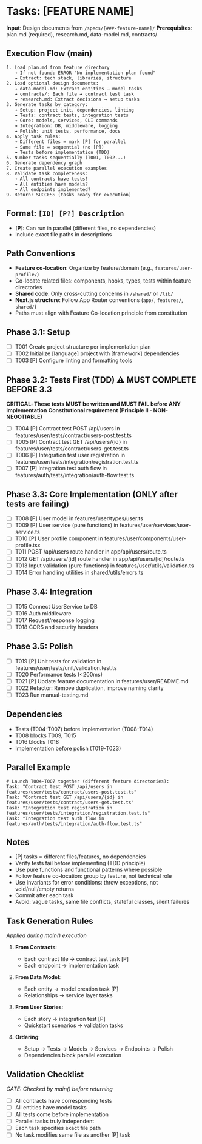 # Tasks: [FEATURE NAME]

**Input**: Design documents from `/specs/[###-feature-name]/`
**Prerequisites**: plan.md (required), research.md, data-model.md, contracts/

## Execution Flow (main)
```
1. Load plan.md from feature directory
   → If not found: ERROR "No implementation plan found"
   → Extract: tech stack, libraries, structure
2. Load optional design documents:
   → data-model.md: Extract entities → model tasks
   → contracts/: Each file → contract test task
   → research.md: Extract decisions → setup tasks
3. Generate tasks by category:
   → Setup: project init, dependencies, linting
   → Tests: contract tests, integration tests
   → Core: models, services, CLI commands
   → Integration: DB, middleware, logging
   → Polish: unit tests, performance, docs
4. Apply task rules:
   → Different files = mark [P] for parallel
   → Same file = sequential (no [P])
   → Tests before implementation (TDD)
5. Number tasks sequentially (T001, T002...)
6. Generate dependency graph
7. Create parallel execution examples
8. Validate task completeness:
   → All contracts have tests?
   → All entities have models?
   → All endpoints implemented?
9. Return: SUCCESS (tasks ready for execution)
```

## Format: `[ID] [P?] Description`
- **[P]**: Can run in parallel (different files, no dependencies)
- Include exact file paths in descriptions

## Path Conventions
- **Feature co-location**: Organize by feature/domain (e.g., `features/user-profile/`)
- Co-locate related files: components, hooks, types, tests within feature directories
- **Shared code**: Only cross-cutting concerns in `/shared/` or `/lib/`
- **Next.js structure**: Follow App Router conventions (`app/`, `features/`, `shared/`)
- Paths must align with Feature Co-location principle from constitution

## Phase 3.1: Setup
- [ ] T001 Create project structure per implementation plan
- [ ] T002 Initialize [language] project with [framework] dependencies
- [ ] T003 [P] Configure linting and formatting tools

## Phase 3.2: Tests First (TDD) ⚠️ MUST COMPLETE BEFORE 3.3
**CRITICAL: These tests MUST be written and MUST FAIL before ANY implementation**
**Constitutional requirement (Principle II - NON-NEGOTIABLE)**
- [ ] T004 [P] Contract test POST /api/users in features/user/tests/contract/users-post.test.ts
- [ ] T005 [P] Contract test GET /api/users/{id} in features/user/tests/contract/users-get.test.ts
- [ ] T006 [P] Integration test user registration in features/user/tests/integration/registration.test.ts
- [ ] T007 [P] Integration test auth flow in features/auth/tests/integration/auth-flow.test.ts

## Phase 3.3: Core Implementation (ONLY after tests are failing)
- [ ] T008 [P] User model in features/user/types/user.ts
- [ ] T009 [P] User service (pure functions) in features/user/services/user-service.ts
- [ ] T010 [P] User profile component in features/user/components/user-profile.tsx
- [ ] T011 POST /api/users route handler in app/api/users/route.ts
- [ ] T012 GET /api/users/[id] route handler in app/api/users/[id]/route.ts
- [ ] T013 Input validation (pure functions) in features/user/utils/validation.ts
- [ ] T014 Error handling utilities in shared/utils/errors.ts

## Phase 3.4: Integration
- [ ] T015 Connect UserService to DB
- [ ] T016 Auth middleware
- [ ] T017 Request/response logging
- [ ] T018 CORS and security headers

## Phase 3.5: Polish
- [ ] T019 [P] Unit tests for validation in features/user/tests/unit/validation.test.ts
- [ ] T020 Performance tests (<200ms)
- [ ] T021 [P] Update feature documentation in features/user/README.md
- [ ] T022 Refactor: Remove duplication, improve naming clarity
- [ ] T023 Run manual-testing.md

## Dependencies
- Tests (T004-T007) before implementation (T008-T014)
- T008 blocks T009, T015
- T016 blocks T018
- Implementation before polish (T019-T023)

## Parallel Example
```
# Launch T004-T007 together (different feature directories):
Task: "Contract test POST /api/users in features/user/tests/contract/users-post.test.ts"
Task: "Contract test GET /api/users/{id} in features/user/tests/contract/users-get.test.ts"
Task: "Integration test registration in features/user/tests/integration/registration.test.ts"
Task: "Integration test auth flow in features/auth/tests/integration/auth-flow.test.ts"
```

## Notes
- [P] tasks = different files/features, no dependencies
- Verify tests fail before implementing (TDD principle)
- Use pure functions and functional patterns where possible
- Follow feature co-location: group by feature, not technical role
- Use invariants for error conditions: throw exceptions, not void/null/empty returns
- Commit after each task
- Avoid: vague tasks, same file conflicts, stateful classes, silent failures

## Task Generation Rules
*Applied during main() execution*

1. **From Contracts**:
   - Each contract file → contract test task [P]
   - Each endpoint → implementation task
   
2. **From Data Model**:
   - Each entity → model creation task [P]
   - Relationships → service layer tasks
   
3. **From User Stories**:
   - Each story → integration test [P]
   - Quickstart scenarios → validation tasks

4. **Ordering**:
   - Setup → Tests → Models → Services → Endpoints → Polish
   - Dependencies block parallel execution

## Validation Checklist
*GATE: Checked by main() before returning*

- [ ] All contracts have corresponding tests
- [ ] All entities have model tasks
- [ ] All tests come before implementation
- [ ] Parallel tasks truly independent
- [ ] Each task specifies exact file path
- [ ] No task modifies same file as another [P] task